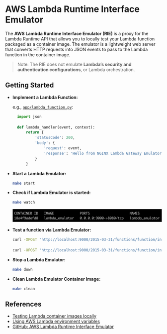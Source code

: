 # AWS Lambda Runtime Interface Emulator

The **AWS Lambda Runtime Interface Emulator (RIE)** is a proxy for the Lambda Runtime API that allows you to locally test your Lambda function packaged as a container image. The emulator is a lightweight web server that converts HTTP requests into JSON events to pass to the Lambda function in the container image.

> Note: The RIE does not emulate **Lambda’s security and authentication configurations**, or Lambda orchestration.


## Getting Started

- **Implement a Lambda Function:**
  
  e.g., [`app/lambda_function.py`](./app/lambda_function.py):

  ```python
    import json

    def lambda_handler(event, context):
        return {
            'statusCode': 200,
            'body': {
                'request': event,
                'response': 'Hello from NGINX Lambda Gateway Emulator!'
            }
        }
  ```

- **Start a Lambda Emulator:**
  ```bash
  make start
  ```

- **Check if Lambda Emulator is started:**
  ```bash
  make watch
  ```
  ![](../../docs/img/lambda_emulator.png)

- **Test a function via Lambda Emulator:**
  ```bash
  curl -XPOST "http://localhost:9000/2015-03-31/functions/function/invocations" -d '{"message": "This is to test a Lambda Function ARN."}'

  curl -XPOST "http://localhost:9000/2015-03-31/functions/function/invocations" -d '{}'
  ```

- **Stop a Lambda Emulator:**
  ```bash
  make down
  ```

- **Clean Lambda Emulator Container Image:**
  ```bash
  make clean
  ```

## References
- [Testing Lambda container images locally](https://docs.aws.amazon.com/lambda/latest/dg/images-test.html)
- [Using AWS Lambda environment variables](https://docs.aws.amazon.com/lambda/latest/dg/configuration-envvars.html)
- [GitHub: AWS Lambda Runtime Interface Emulator](https://github.com/aws/aws-lambda-runtime-interface-emulator)
